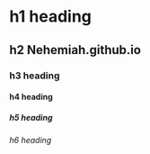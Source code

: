 # h1 heading
## h2 Nehemiah.github.io
### h3 heading
#### h4 heading
##### h5 heading
###### h6 heading
